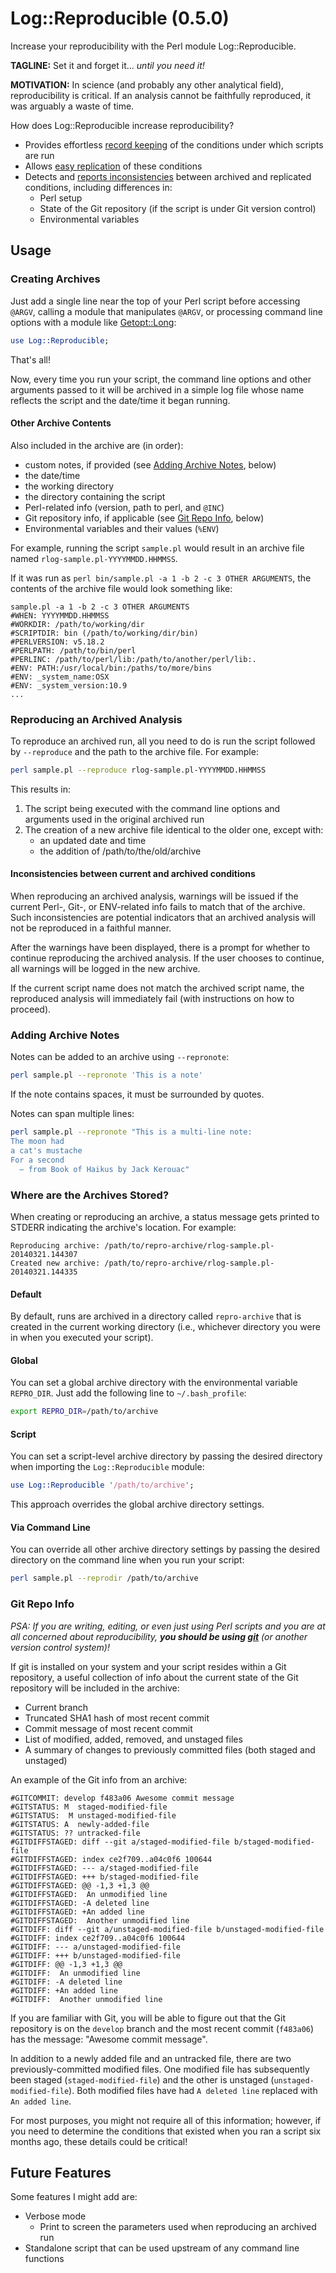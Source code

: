 # Log::Reproducible (0.5.0)

Increase your reproducibility with the Perl module Log::Reproducible. 

**TAGLINE:** Set it and forget it... *until you need it!*

**MOTIVATION:** In science (and probably any other analytical field), reproducibility is critical. If an analysis cannot be faithfully reproduced, it was arguably a waste of time.

How does Log::Reproducible increase reproducibility?

- Provides effortless [record keeping](#creating-archives) of the conditions under which scripts are run
- Allows [easy replication](#reproducing-an-archived-analysis) of these conditions
- Detects and [reports inconsistencies](#inconsistencies-between-current-and-archived-conditions) between archived and replicated conditions, including differences in:
    - Perl setup
    - State of the Git repository (if the script is under Git version control)
    - Environmental variables

## Usage

### Creating Archives

Just add a single line near the top of your Perl script before accessing `@ARGV`, calling a module that manipulates `@ARGV`, or processing command line options with a module like [Getopt::Long](http://perldoc.perl.org/Getopt/Long.html):

```perl
use Log::Reproducible;
```

That's all!

Now, every time you run your script, the command line options and other arguments passed to it will be archived in a simple log file whose name reflects the script and the date/time it began running.

#### Other Archive Contents

Also included in the archive are (in order):

- custom notes, if provided (see [Adding Archive Notes](#adding-archive-notes), below)
- the date/time
- the working directory
- the directory containing the script
- Perl-related info (version, path to perl, and `@INC`)
- Git repository info, if applicable (see [Git Repo Info](#git-repo-info), below)
- Environmental variables and their values (`%ENV`)

For example, running the script `sample.pl` would result in an archive file named `rlog-sample.pl-YYYYMMDD.HHMMSS`.

If it was run as `perl bin/sample.pl -a 1 -b 2 -c 3 OTHER ARGUMENTS`, the contents of the archive file would look something like:

    sample.pl -a 1 -b 2 -c 3 OTHER ARGUMENTS
    #WHEN: YYYYMMDD.HHMMSS
    #WORKDIR: /path/to/working/dir
    #SCRIPTDIR: bin (/path/to/working/dir/bin)
    #PERLVERSION: v5.18.2
    #PERLPATH: /path/to/bin/perl
    #PERLINC: /path/to/perl/lib:/path/to/another/perl/lib:.
    #ENV: PATH:/usr/local/bin:/paths/to/more/bins
    #ENV: _system_name:OSX
    #ENV: _system_version:10.9
    ...

### Reproducing an Archived Analysis

To reproduce an archived run, all you need to do is run the script followed by `--reproduce` and the path to the archive file. For example:

```sh
perl sample.pl --reproduce rlog-sample.pl-YYYYMMDD.HHMMSS
```

This results in:

1. The script being executed with the command line options and arguments used in the original archived run
2. The creation of a new archive file identical to the older one, except with:
    - an updated date and time
    - the addition of /path/to/the/old/archive

#### Inconsistencies between current and archived conditions

When reproducing an archived analysis, warnings will be issued if the current Perl-, Git-, or ENV-related info fails to match that of the archive. Such inconsistencies are potential indicators that an archived analysis will not be reproduced in a faithful manner.

After the warnings have been displayed, there is a prompt for whether to continue reproducing the archived analysis. If the user chooses to continue, all warnings will be logged in the new archive.

If the current script name does not match the archived script name, the reproduced analysis will immediately fail (with instructions on how to proceed).

### Adding Archive Notes

Notes can be added to an archive using `--repronote`:

```sh
perl sample.pl --repronote 'This is a note'
```

If the note contains spaces, it must be surrounded by quotes.

Notes can span multiple lines:

```sh
perl sample.pl --repronote "This is a multi-line note:
The moon had
a cat's mustache
For a second
  — from Book of Haikus by Jack Kerouac"
```

### Where are the Archives Stored?

When creating or reproducing an archive, a status message gets printed to STDERR indicating the archive's location. For example:

    Reproducing archive: /path/to/repro-archive/rlog-sample.pl-20140321.144307
    Created new archive: /path/to/repro-archive/rlog-sample.pl-20140321.144335

#### Default

By default, runs are archived in a directory called `repro-archive` that is created in the current working directory (i.e., whichever directory you were in when you executed your script).

#### Global

You can set a global archive directory with the environmental variable `REPRO_DIR`. Just add the following line to `~/.bash_profile`:

```sh
export REPRO_DIR=/path/to/archive
```

#### Script

You can set a script-level archive directory by passing the desired directory when importing the `Log::Reproducible` module:

```perl
use Log::Reproducible '/path/to/archive';
```

This approach overrides the global archive directory settings.

#### Via Command Line

You can override all other archive directory settings by passing the desired directory on the command line when you run your script:

```sh
perl sample.pl --reprodir /path/to/archive
```

### Git Repo Info

*PSA: If you are writing, editing, or even just using Perl scripts and you are at all concerned about reproducibility, __you should be using [git](http://git-scm.com/)__ (or another version control system)!*

If git is installed on your system and your script resides within a Git repository, a useful collection of info about the current state of the Git repository will be included in the archive:

- Current branch
- Truncated SHA1 hash of most recent commit 
- Commit message of most recent commit 
- List of modified, added, removed, and unstaged files
- A summary of changes to previously committed files (both staged and unstaged)

An example of the Git info from an archive:

    #GITCOMMIT: develop f483a06 Awesome commit message
    #GITSTATUS: M  staged-modified-file
    #GITSTATUS:  M unstaged-modified-file
    #GITSTATUS: A  newly-added-file
    #GITSTATUS: ?? untracked-file
    #GITDIFFSTAGED: diff --git a/staged-modified-file b/staged-modified-file
    #GITDIFFSTAGED: index ce2f709..a04c0f6 100644
    #GITDIFFSTAGED: --- a/staged-modified-file
    #GITDIFFSTAGED: +++ b/staged-modified-file
    #GITDIFFSTAGED: @@ -1,3 +1,3 @@
    #GITDIFFSTAGED:  An unmodified line
    #GITDIFFSTAGED: -A deleted line
    #GITDIFFSTAGED: +An added line
    #GITDIFFSTAGED:  Another unmodified line
    #GITDIFF: diff --git a/unstaged-modified-file b/unstaged-modified-file
    #GITDIFF: index ce2f709..a04c0f6 100644
    #GITDIFF: --- a/unstaged-modified-file
    #GITDIFF: +++ b/unstaged-modified-file
    #GITDIFF: @@ -1,3 +1,3 @@
    #GITDIFF:  An unmodified line
    #GITDIFF: -A deleted line
    #GITDIFF: +An added line
    #GITDIFF:  Another unmodified line

If you are familiar with Git, you will be able to figure out that the Git repository is on the `develop` branch and the most recent commit (`f483a06`) has the message: "Awesome commit message".

In addition to a newly added file and an untracked file, there are two previously-committed modified files. One modified file has subsequently been staged (`staged-modified-file`) and the other is unstaged (`unstaged-modified-file`). Both modified files have had `A deleted line` replaced with `An added line`.

For most purposes, you might not require all of this information; however, if you need to determine the conditions that existed when you ran a script six months ago, these details could be critical!

## Future Features

Some features I might add are:

- Verbose mode
    - Print to screen the parameters used when reproducing an archived run
- Standalone script that can be used upstream of any command line functions
